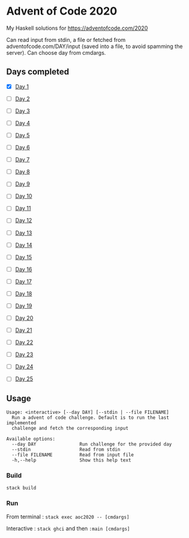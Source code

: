 # Advent of Code 2020 

My Haskell solutions for https://adventofcode.com/2020


Can read input from stdin, a file or fetched from adventofcode.com/DAY/input (saved into a file, to avoid spamming the server).
Can choose day from cmdargs.
  

## Days completed

- [x] [Day 1](https://github.com/morteako/aoc2020/blob/main/src/Day/Day01.hs)
- [ ] [Day 2](https://github.com/morteako/aoc2020/blob/main/src/Day/Day02.hs)
- [ ] [Day 3](https://github.com/morteako/aoc2020/blob/main/src/Day/Day03.hs)
- [ ] [Day 4](https://github.com/morteako/aoc2020/blob/main/src/Day/Day04.hs)
- [ ] [Day 5](https://github.com/morteako/aoc2020/blob/main/src/Day/Day05.hs)
- [ ] [Day 6](https://github.com/morteako/aoc2020/blob/main/src/Day/Day06.hs)
- [ ] [Day 7](https://github.com/morteako/aoc2020/blob/main/src/Day/Day07.hs)
- [ ] [Day 8](https://github.com/morteako/aoc2020/blob/main/src/Day/Day08.hs)
- [ ] [Day 9](https://github.com/morteako/aoc2020/blob/main/src/Day/Day09.hs)
- [ ] [Day 10](https://github.com/morteako/aoc2020/blob/main/src/Day/Day10.hs)
- [ ] [Day 11](https://github.com/morteako/aoc2020/blob/main/src/Day/Day11.hs)
- [ ] [Day 12](https://github.com/morteako/aoc2020/blob/main/src/Day/Day12.hs)
- [ ] [Day 13](https://github.com/morteako/aoc2020/blob/main/src/Day/Day13.hs)
- [ ] [Day 14](https://github.com/morteako/aoc2020/blob/main/src/Day/Day14.hs)
- [ ] [Day 15](https://github.com/morteako/aoc2020/blob/main/src/Day/Day15.hs)
- [ ] [Day 16](https://github.com/morteako/aoc2020/blob/main/src/Day/Day16.hs)
- [ ] [Day 17](https://github.com/morteako/aoc2020/blob/main/src/Day/Day17.hs)
- [ ] [Day 18](https://github.com/morteako/aoc2020/blob/main/src/Day/Day18.hs)
- [ ] [Day 19](https://github.com/morteako/aoc2020/blob/main/src/Day/Day19.hs)
- [ ] [Day 20](https://github.com/morteako/aoc2020/blob/main/src/Day/Day20.hs)
- [ ] [Day 21](https://github.com/morteako/aoc2020/blob/main/src/Day/Day21.hs)
- [ ] [Day 22](https://github.com/morteako/aoc2020/blob/main/src/Day/Day22.hs)
- [ ] [Day 23](https://github.com/morteako/aoc2020/blob/main/src/Day/Day23.hs)
- [ ] [Day 24](https://github.com/morteako/aoc2020/blob/main/src/Day/Day24.hs)
- [ ] [Day 25](https://github.com/morteako/aoc2020/blob/main/src/Day/Day25.hs)



## Usage

```
Usage: <interactive> [--day DAY] [--stdin | --file FILENAME]
  Run a advent of code challenge. Default is to run the last implemented
  challenge and fetch the corresponding input

Available options:
  --day DAY                Run challenge for the provided day
  --stdin                  Read from stdin
  --file FILENAME          Read from input file
  -h,--help                Show this help text
```


### Build

`stack build`

### Run

From terminal : `stack exec aoc2020 -- [cmdargs]`

Interactive :  `stack ghci` and then `:main [cmdargs]`

